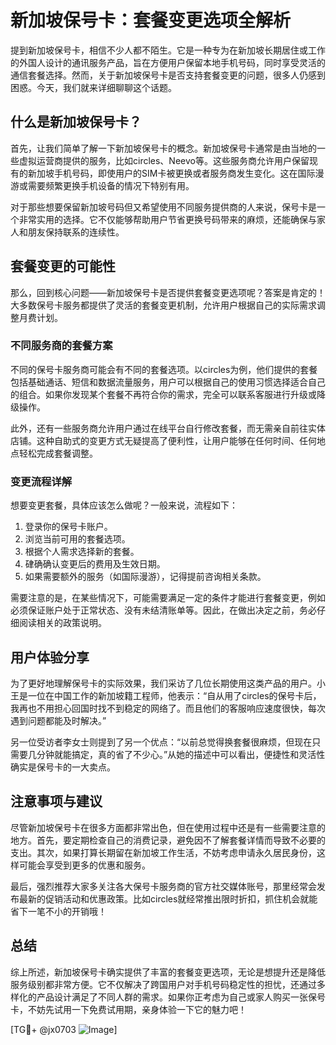 # 新加坡保号卡：套餐变更选项全解析

提到新加坡保号卡，相信不少人都不陌生。它是一种专为在新加坡长期居住或工作的外国人设计的通讯服务产品，旨在方便用户保留本地手机号码，同时享受灵活的通信套餐选择。然而，关于新加坡保号卡是否支持套餐变更的问题，很多人仍感到困惑。今天，我们就来详细聊聊这个话题。

## 什么是新加坡保号卡？

首先，让我们简单了解一下新加坡保号卡的概念。新加坡保号卡通常是由当地的一些虚拟运营商提供的服务，比如circles、Neevo等。这些服务商允许用户保留现有的新加坡手机号码，即使用户的SIM卡被更换或者服务商发生变化。这在国际漫游或需要频繁更换手机设备的情况下特别有用。

对于那些想要保留新加坡号码但又希望使用不同服务提供商的人来说，保号卡是一个非常实用的选择。它不仅能够帮助用户节省更换号码带来的麻烦，还能确保与家人和朋友保持联系的连续性。

## 套餐变更的可能性

那么，回到核心问题——新加坡保号卡是否提供套餐变更选项呢？答案是肯定的！大多数保号卡服务都提供了灵活的套餐变更机制，允许用户根据自己的实际需求调整月费计划。

### 不同服务商的套餐方案

不同的保号卡服务商可能会有不同的套餐选项。以circles为例，他们提供的套餐包括基础通话、短信和数据流量服务，用户可以根据自己的使用习惯选择适合自己的组合。如果你发现某个套餐不再符合你的需求，完全可以联系客服进行升级或降级操作。

此外，还有一些服务商允许用户通过在线平台自行修改套餐，而无需亲自前往实体店铺。这种自助式的变更方式无疑提高了便利性，让用户能够在任何时间、任何地点轻松完成套餐调整。

### 变更流程详解

想要变更套餐，具体应该怎么做呢？一般来说，流程如下：

1. 登录你的保号卡账户。
2. 浏览当前可用的套餐选项。
3. 根据个人需求选择新的套餐。
4. 硉确确认变更后的费用及生效日期。
5. 如果需要额外的服务（如国际漫游），记得提前咨询相关条款。

需要注意的是，在某些情况下，可能需要满足一定的条件才能进行套餐变更，例如必须保证账户处于正常状态、没有未结清账单等。因此，在做出决定之前，务必仔细阅读相关的政策说明。

## 用户体验分享

为了更好地理解保号卡的实际效果，我们采访了几位长期使用这类产品的用户。小王是一位在中国工作的新加坡籍工程师，他表示：“自从用了circles的保号卡后，我再也不用担心回国时找不到稳定的网络了。而且他们的客服响应速度很快，每次遇到问题都能及时解决。”

另一位受访者李女士则提到了另一个优点：“以前总觉得换套餐很麻烦，但现在只需要几分钟就能搞定，真的省了不少心。”从她的描述中可以看出，便捷性和灵活性确实是保号卡的一大卖点。

## 注意事项与建议

尽管新加坡保号卡在很多方面都非常出色，但在使用过程中还是有一些需要注意的地方。首先，要定期检查自己的消费记录，避免因不了解套餐详情而导致不必要的支出。其次，如果打算长期留在新加坡工作生活，不妨考虑申请永久居民身份，这样可能会享受到更多的优惠和服务。

最后，强烈推荐大家多关注各大保号卡服务商的官方社交媒体账号，那里经常会发布最新的促销活动和优惠政策。比如circles就经常推出限时折扣，抓住机会就能省下一笔不小的开销哦！

## 总结

综上所述，新加坡保号卡确实提供了丰富的套餐变更选项，无论是想提升还是降低服务级别都非常方便。它不仅解决了跨国用户对手机号码稳定性的担忧，还通过多样化的产品设计满足了不同人群的需求。如果你正考虑为自己或家人购买一张保号卡，不妨先试用一下免费试用期，亲身体验一下它的魅力吧！

[TG💪+ @jx0703 ![Image](https://github.com/user-attachments/assets/dbca1d08-cadb-493c-b0ec-ad6f7a83f270)]